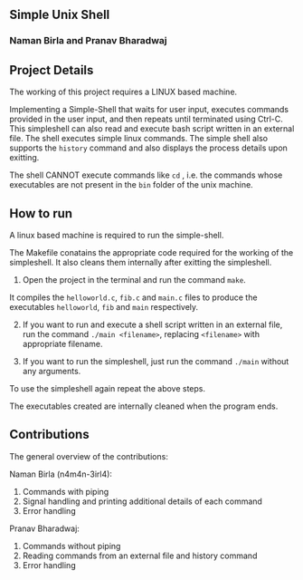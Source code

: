 ## Simple Unix Shell
### Naman Birla and Pranav Bharadwaj

## Project Details
The working of this project requires a LINUX based machine.

Implementing a Simple-Shell that waits for user input, executes commands provided in the user 
input,  and  then  repeats  until  terminated  using  Ctrl-C. This simpleshell can also read and execute bash script written in an external file. The shell executes simple linux commands. The simple shell also supports the ```history``` command and also displays the process details upon exitting.

The shell CANNOT execute commands like ```cd``` , i.e. the commands whose executables are not present in the ```bin``` folder of the unix machine.


## How to run
A linux based machine is required to run the simple-shell.

The Makefile conatains the appropriate code required for the working of the simpleshell. It also cleans them internally after exitting the simpleshell.

1. Open the project in the terminal and run the command ```make```. 

It compiles the ```helloworld.c```, ```fib.c```  and  ```main.c``` files to produce the executables ```helloworld```, ```fib``` and ```main``` respectively.

2. If you want to run and execute a shell script written in an external file, run the command ```./main <filename>```, replacing ```<filename>``` with appropriate filename.

3. If you want to run the simpleshell, just run the command ```./main``` without any arguments.

To use the simpleshell again repeat the above steps.

The executables created are internally cleaned when the program ends.



## Contributions
The general overview of the contributions:

Naman Birla (n4m4n-3irl4):
1.	Commands with piping
2.	Signal handling and printing additional details of each command
3.	Error handling

Pranav Bharadwaj:
1.	Commands without piping
2.	Reading commands from an external file and history command
3.	Error handling

